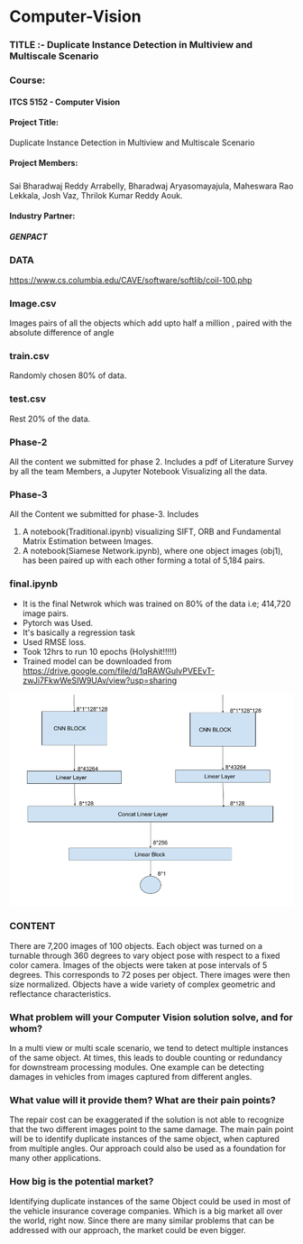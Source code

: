 # Computer-Vision
### TITLE :- Duplicate Instance Detection in Multiview and Multiscale Scenario 

### Course:

#### [](https://github.com/bharadwaj1098/Computer-Vision/#ITCS-5152---Computer-Vision)ITCS 5152 - Computer Vision

#### [](https://github.com/bharadwaj1098/Computer-Vision#project-title)Project Title:   
Duplicate Instance Detection in Multiview and Multiscale Scenario

#### [](https://github.com/bharadwaj1098/Computer-Vision)

#### [](https://github.com/bharadwaj1098/Computer-Vision#project-members)Project Members:

##### [](https://github.com/bharadwaj1098/Computer-Vision/)
Sai Bharadwaj Reddy Arrabelly, Bharadwaj Aryasomayajula, Maheswara Rao Lekkala, Josh Vaz, Thrilok Kumar Reddy Aouk.

#### [](https://github.com/bharadwaj1098/Computer-Vision/#industry-partner)Industry Partner: 

##### [](https://github.com/bharadwaj1098/Computer-Vision/#GENPACT)GENPACT
### DATA  
https://www.cs.columbia.edu/CAVE/software/softlib/coil-100.php


### Image.csv 
Images pairs of all the objects which add upto half a million , paired with the absolute difference of angle

### train.csv 
Randomly chosen 80% of data.

### test.csv 
Rest 20% of the data.

### Phase-2 
All the content we submitted for phase 2. Includes a pdf of Literature Survey by all the team Members, a Jupyter Notebook Visualizing all the data.


### Phase-3 
All the Content we submitted for phase-3. Includes 
1) A notebook(Traditional.ipynb) visualizing SIFT, ORB and Fundamental Matrix Estimation between Images.
2) A notebook(Siamese Network.ipynb), where one object images (obj1), has been paired up with each other forming a total of 5,184 pairs. 


### final.ipynb 
* It is the final Netwrok which was trained on 80% of the data i.e; 414,720 image pairs.
* Pytorch was Used.
* It's basically a regression task
* Used RMSE loss.
* Took 12hrs to run 10 epochs (Holyshit!!!!!)
* Trained model can be downloaded from 
https://drive.google.com/file/d/1qRAWGuIvPVEEvT-zwJi7FkwWeSIW9UAv/view?usp=sharing



![Network](Network.png)


### CONTENT 
There are 7,200 images of 100 objects. Each object was turned on a turnable through 360 degrees to vary object pose with respect to a fixed color camera. Images of the objects were taken at pose intervals of 5 degrees. This corresponds to 72 poses per object. There images were then size normalized. Objects have a wide variety of complex geometric and reflectance characteristics.

### What problem will your Computer Vision solution solve, and for whom?
In a multi view or multi scale scenario, we tend to detect multiple instances of the same object. At
times, this leads to double counting or redundancy for downstream processing modules. One
example can be detecting damages in vehicles from images captured from different angles.

### What value will it provide them? What are their pain points?
The repair cost can be exaggerated if the solution is not able to recognize that the two different
images point to the same damage. The main pain point will be to identify duplicate instances of
the same object, when captured from multiple angles. Our approach could also be used as a
foundation for many other applications.

### How big is the potential market?
Identifying duplicate instances of the same Object could be used in most of the vehicle insurance
coverage companies. Which is a big market all over the world, right now. Since there are many
similar problems that can be addressed with our approach, the market could be even bigger.
